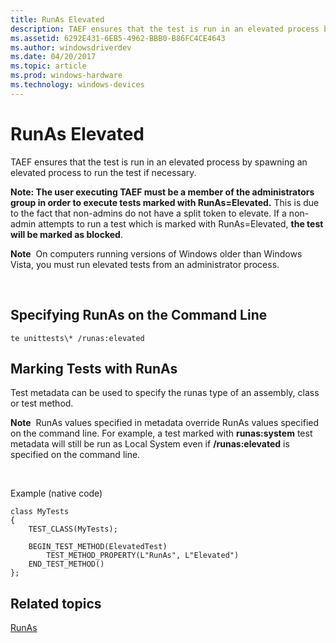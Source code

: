 ```yaml
---
title: RunAs Elevated
description: TAEF ensures that the test is run in an elevated process by spawning an elevated process to run the test if necessary.
ms.assetid: 6292E431-6EB5-4962-BBB0-B86FC4CE4643
ms.author: windowsdriverdev
ms.date: 04/20/2017
ms.topic: article
ms.prod: windows-hardware
ms.technology: windows-devices
---
```


# RunAs Elevated


TAEF ensures that the test is run in an elevated process by spawning an elevated process to run the test if necessary.

**Note: The user executing TAEF must be a member of the administrators group in order to execute tests marked with RunAs=Elevated.** This is due to the fact that non-admins do not have a split token to elevate. If a non-admin attempts to run a test which is marked with RunAs=Elevated, **the test will be marked as blocked**.

**Note**  On computers running versions of Windows older than Windows Vista, you must run elevated tests from an administrator process.

 

## <span id="Specifying_RunAs_on_the_Command_Line_"></span><span id="specifying_runas_on_the_command_line_"></span><span id="SPECIFYING_RUNAS_ON_THE_COMMAND_LINE_"></span>Specifying RunAs on the Command Line


``` syntax
te unittests\* /runas:elevated
```

## <span id="Marking_Tests_with_RunAs_"></span><span id="marking_tests_with_runas_"></span><span id="MARKING_TESTS_WITH_RUNAS_"></span>Marking Tests with RunAs


Test metadata can be used to specify the runas type of an assembly, class or test method.

**Note**  RunAs values specified in metadata override RunAs values specified on the command line. For example, a test marked with **runas:system** test metadata will still be run as Local System even if **/runas:elevated** is specified on the command line.

 

Example (native code)

```ManagedCPlusPlus
class MyTests
{
    TEST_CLASS(MyTests);

    BEGIN_TEST_METHOD(ElevatedTest)
        TEST_METHOD_PROPERTY(L"RunAs", L"Elevated")
    END_TEST_METHOD()
};
```

## <span id="related_topics"></span>Related topics


[RunAs](runas.md)

 

 






